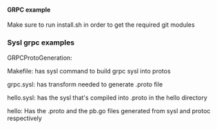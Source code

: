 #### GRPC example

Make sure to run install.sh in order to get the required git modules

### Sysl grpc examples


GRPCProtoGeneration: 

Makefile: has sysl command to build grpc sysl into protos

grpc.sysl: has transform needed to generate .proto file

hello.sysl: has the sysl that's compiled into .proto in the hello directory

hello: Has the .proto and the pb.go files generated from sysl and protoc respectively